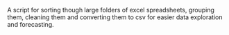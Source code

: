 A script for sorting though large folders of excel spreadsheets, grouping them, cleaning them and converting them to csv for easier data exploration and forecasting.
